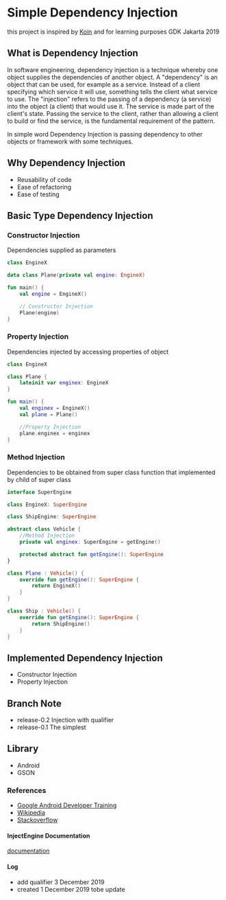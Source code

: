 # Simple Dependency Injection
this project is inspired by <a href="https://insert-koin.io">Koin</a> and for learning purposes GDK Jakarta 2019

## What is Dependency Injection
In software engineering, dependency injection is a technique whereby one object supplies the dependencies of another object. A "dependency" is an object that can be used, for example as a service. Instead of a client specifying which service it will use, something tells the client what service to use. The "injection" refers to the passing of a dependency (a service) into the object (a client) that would use it. The service is made part of the client's state. Passing the service to the client, rather than allowing a client to build or find the service, is the fundamental requirement of the pattern. 

In simple word Dependency Injection is passing dependency to other objects or framework with some techniques.

## Why Dependency Injection
* Reusability of code
* Ease of refactoring
* Ease of testing

## Basic Type Dependency Injection
### Constructor Injection
Dependencies supplied as parameters

```kotlin
class EngineX

data class Plane(private val engine: EngineX)

fun main() {
    val engine = EngineX()

    // Constructor Injection
    Plane(engine)
}
```

### Property Injection
Dependencies injected by accessing properties of object

```kotlin
class EngineX

class Plane {
    lateinit var enginex: EngineX
}

fun main() {
    val enginex = EngineX()
    val plane = Plane()

    //Property Injection
    plane.enginex = enginex
}
```

### Method Injection
Dependencies to be obtained from super class function that implemented by child of super class

```kotlin
interface SuperEngine

class EngineX: SuperEngine

class ShipEngine: SuperEngine

abstract class Vehicle {
    //Method Injection
    private val enginex: SuperEngine = getEngine()

    protected abstract fun getEngine(): SuperEngine
}

class Plane : Vehicle() {
    override fun getEngine(): SuperEngine {
        return EngineX()
    }
}

class Ship : Vehicle() {
    override fun getEngine(): SuperEngine {
        return ShipEngine()
    }
}
```

## Implemented Dependency Injection
* Constructor Injection
* Property Injection

## Branch Note
* release-0.2 Injection with qualifier
* release-0.1 The simplest

## Library
* Android
* GSON

### References
* <a href="https://developer.android.com/training/dependency-injection">Google Android Developer Training</a>
* <a href="https://en.wikipedia.org/wiki/Dependency_injection">Wikipedia</a>
* <a href="https://stackoverflow.com/questions/130794/what-is-dependency-injection">Stackoverflow</a>

#### InjectEngine Documentation
<a href="InjectEngineDoc.md">documentation</a>

#### Log
* add qualifier 3 December 2019
* created 1 December 2019
tobe update